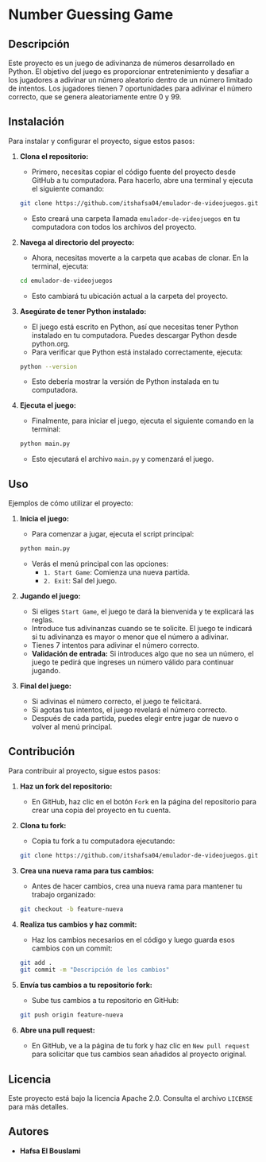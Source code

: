 # Number Guessing Game

## Descripción
Este proyecto es un juego de adivinanza de números desarrollado en Python. El objetivo del juego es proporcionar entretenimiento y desafiar a los jugadores a adivinar un número aleatorio dentro de un número limitado de intentos. Los jugadores tienen 7 oportunidades para adivinar el número correcto, que se genera aleatoriamente entre 0 y 99.

## Instalación
Para instalar y configurar el proyecto, sigue estos pasos:

1. **Clona el repositorio:**
    - Primero, necesitas copiar el código fuente del proyecto desde GitHub a tu computadora. Para hacerlo, abre una terminal y ejecuta el siguiente comando:
    ```bash
    git clone https://github.com/itshafsa04/emulador-de-videojuegos.git
    ```
    - Esto creará una carpeta llamada `emulador-de-videojuegos` en tu computadora con todos los archivos del proyecto.

2. **Navega al directorio del proyecto:**
    - Ahora, necesitas moverte a la carpeta que acabas de clonar. En la terminal, ejecuta:
    ```bash
    cd emulador-de-videojuegos
    ```
    - Esto cambiará tu ubicación actual a la carpeta del proyecto.

3. **Asegúrate de tener Python instalado:**
    - El juego está escrito en Python, así que necesitas tener Python instalado en tu computadora. Puedes descargar Python desde python.org.
    - Para verificar que Python está instalado correctamente, ejecuta:
    ```bash
    python --version
    ```
    - Esto debería mostrar la versión de Python instalada en tu computadora.

4. **Ejecuta el juego:**
    - Finalmente, para iniciar el juego, ejecuta el siguiente comando en la terminal:
    ```bash
    python main.py
    ```
    - Esto ejecutará el archivo `main.py` y comenzará el juego.

## Uso
Ejemplos de cómo utilizar el proyecto:

1. **Inicia el juego:**
    - Para comenzar a jugar, ejecuta el script principal:
    ```bash
    python main.py
    ```
    - Verás el menú principal con las opciones:
        - `1. Start Game`: Comienza una nueva partida.
        - `2. Exit`: Sal del juego.

2. **Jugando el juego:**
    - Si eliges `Start Game`, el juego te dará la bienvenida y te explicará las reglas.
    - Introduce tus adivinanzas cuando se te solicite. El juego te indicará si tu adivinanza es mayor o menor que el número a adivinar.
    - Tienes 7 intentos para adivinar el número correcto.
    - **Validación de entrada:** Si introduces algo que no sea un número, el juego te pedirá que ingreses un número válido para continuar jugando.

3. **Final del juego:**
    - Si adivinas el número correcto, el juego te felicitará.
    - Si agotas tus intentos, el juego revelará el número correcto.
    - Después de cada partida, puedes elegir entre jugar de nuevo o volver al menú principal.

## Contribución
Para contribuir al proyecto, sigue estos pasos:

1. **Haz un fork del repositorio:**
    - En GitHub, haz clic en el botón `Fork` en la página del repositorio para crear una copia del proyecto en tu cuenta.

2. **Clona tu fork:**
    - Copia tu fork a tu computadora ejecutando:
    ```bash
    git clone https://github.com/itshafsa04/emulador-de-videojuegos.git
    ```

3. **Crea una nueva rama para tus cambios:**
    - Antes de hacer cambios, crea una nueva rama para mantener tu trabajo organizado:
    ```bash
    git checkout -b feature-nueva
    ```

4. **Realiza tus cambios y haz commit:**
    - Haz los cambios necesarios en el código y luego guarda esos cambios con un commit:
    ```bash
    git add .
    git commit -m "Descripción de los cambios"
    ```

5. **Envía tus cambios a tu repositorio fork:**
    - Sube tus cambios a tu repositorio en GitHub:
    ```bash
    git push origin feature-nueva
    ```

6. **Abre una pull request:**
    - En GitHub, ve a la página de tu fork y haz clic en `New pull request` para solicitar que tus cambios sean añadidos al proyecto original.

## Licencia
Este proyecto está bajo la licencia Apache 2.0. Consulta el archivo `LICENSE` para más detalles.

## Autores
- **Hafsa El Bouslami**                                                                                                               